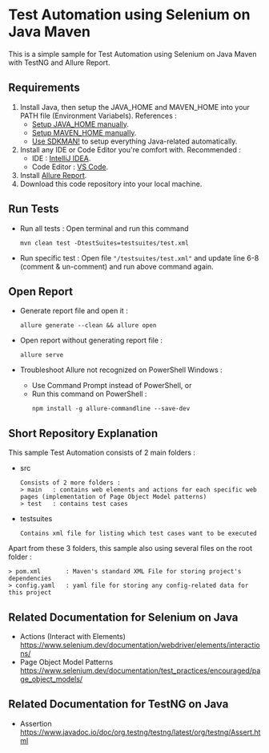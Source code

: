 # Test Automation using Selenium on Java Maven
This is a simple sample for Test Automation using Selenium on Java Maven with TestNG and Allure Report.

## Requirements 

1. Install Java, then setup the JAVA_HOME and MAVEN_HOME into your PATH file (Environment Variabels).
   References :
   - [Setup JAVA_HOME manually](https://medium.com/@zorozeri/setting-up-java-home-5abae0118bfe).
   - [Setup MAVEN_HOME manually](https://medium.com/@zorozeri/install-maven-by-setting-up-maven-home-abb4d158fcc6).
   - [Use SDKMAN!](https://medium.com/@zorozeri/manage-java-version-using-sdkman-including-maven-gradle-scala-kotlin-and-many-more-82532be9437e) to setup everything Java-related automatically.
2. Install any IDE or Code Editor you're comfort with.
   Recommended :
   - IDE : [IntelliJ IDEA](https://www.jetbrains.com/idea/download).
   - Code Editor : [VS Code](https://code.visualstudio.com/).
3. Install [Allure Report](https://allurereport.org/docs/install/). 
4. Download this code repository into your local machine.

## Run Tests 
* Run all tests : Open terminal and run this command
   ```
   mvn clean test -DtestSuites=testsuites/test.xml
   ```

* Run specific test : Open file `"/testsuites/test.xml"` and update line 6-8 (comment & un-comment) and run above command again.

## Open Report
*  Generate report file and open it :

   ```
   allure generate --clean && allure open
   ```
*  Open report without generating report file : 

   ```
   allure serve
   ```
*  Troubleshoot Allure not recognized on PowerShell Windows :
   - Use Command Prompt instead of PowerShell, or
   - Run this command on PowerShell : 
     ```
     npm install -g allure-commandline --save-dev
     ```
   
## Short Repository Explanation

This sample Test Automation consists of 2 main folders : 

* src
   ```
   Consists of 2 more folders :
   > main   : contains web elements and actions for each specific web pages (implementation of Page Object Model patterns)
   > test   : contains test cases
   ```
* testsuites
   ```
   Contains xml file for listing which test cases want to be executed
   ```

Apart from these 3 folders, this sample also using several files on the root folder :
   ```
   > pom.xml       : Maven's standard XML File for storing project's dependencies
   > config.yaml   : yaml file for storing any config-related data for this project
   ```

## Related Documentation for Selenium on Java
- Actions (Interact with Elements)
  https://www.selenium.dev/documentation/webdriver/elements/interactions/
- Page Object Model Patterns
  https://www.selenium.dev/documentation/test_practices/encouraged/page_object_models/

## Related Documentation for TestNG on Java
- Assertion
  https://www.javadoc.io/doc/org.testng/testng/latest/org/testng/Assert.html
